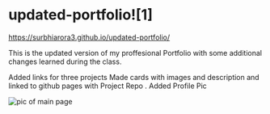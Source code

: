 # updated-portfolio![1]
https://surbhiarora3.github.io/updated-portfolio/

This is the updated version of my proffesional Portfolio with some additional changes learned during the class. 

Added links for three projects 
Made cards with images and description and linked to github pages with Project Repo . 
Added Profile Pic


![pic of main page](https://user-images.githubusercontent.com/55901542/163981415-020a188e-7b4e-4521-895b-d7e92c0b850c.JPG)
